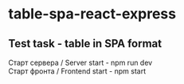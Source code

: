 # table-spa-react-express
## Test task - table in SPA format


Старт сервера / Server start - npm run dev <br>
Старт фронта / Frontend start - npm start
